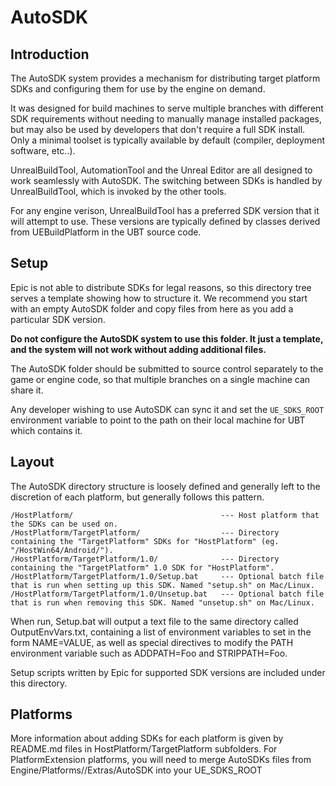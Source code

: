 # AutoSDK

## Introduction

The AutoSDK system provides a mechanism for distributing target platform SDKs and configuring them for use by the engine on demand.

It was designed for build machines to serve multiple branches with different SDK requirements without needing to manually manage installed packages, but may also be used by developers that don't require a full SDK install. Only a minimal toolset is typically available by default (compiler, deployment software, etc..).

UnrealBuildTool, AutomationTool and the Unreal Editor are all designed to work seamlessly with AutoSDK. The switching between SDKs is handled by UnrealBuildTool, which is invoked by the other tools. 

For any engine verison, UnrealBuildTool has a preferred SDK version that it will attempt to use. These versions are typically defined by classes derived from UEBuildPlatform in the UBT source code.

## Setup

Epic is not able to distribute SDKs for legal reasons, so this directory tree serves a template showing how to structure it. We recommend you start with an empty AutoSDK folder and copy files from here as you add a particular SDK version.

**Do not configure the AutoSDK system to use this folder. It just a template, and the system will not work without adding additional files.**

The AutoSDK folder should be submitted to source control separately to the game or engine code, so that multiple branches on a single machine can share it. 

Any developer wishing to use AutoSDK can sync it and set the `UE_SDKS_ROOT` environment variable to point to the path on their local machine for UBT which contains it.

## Layout

The AutoSDK directory structure is loosely defined and generally left to the discretion of each platform, but generally follows this pattern.

    /HostPlatform/                                 --- Host platform that the SDKs can be used on.
    /HostPlatform/TargetPlatform/                  --- Directory containing the "TargetPlatform" SDKs for "HostPlatform" (eg. "/HostWin64/Android/").
	/HostPlatform/TargetPlatform/1.0/              --- Directory containing the "TargetPlatform" 1.0 SDK for "HostPlatform".
	/HostPlatform/TargetPlatform/1.0/Setup.bat     --- Optional batch file that is run when setting up this SDK. Named "setup.sh" on Mac/Linux.
	/HostPlatform/TargetPlatform/1.0/Unsetup.bat   --- Optional batch file that is run when removing this SDK. Named "unsetup.sh" on Mac/Linux.

When run, Setup.bat will output a text file to the same directory called OutputEnvVars.txt, containing a list of environment variables to set in the form NAME=VALUE, as well as special directives to modify the PATH environment variable such as ADDPATH=Foo and STRIPPATH=Foo.

Setup scripts written by Epic for supported SDK versions are included under this directory.

## Platforms

More information about adding SDKs for each platform is given by README.md files in HostPlatform/TargetPlatform subfolders. For PlatformExtension platforms, you will need to merge AutoSDKs files from Engine/Platforms/<Platform>/Extras/AutoSDK into your UE_SDKS_ROOT